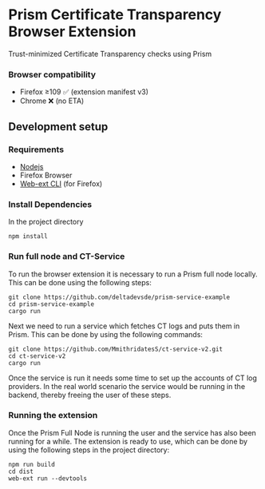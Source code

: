# Prism Certificate Transparency Browser Extension

Trust-minimized Certificate Transparency checks using Prism

### Browser compatibility
- Firefox ≥109 ✅ (extension manifest v3)
- Chrome ❌ (no ETA)

## Development setup

### Requirements
- [Nodejs][nodejs]
- Firefox Browser
- [Web-ext CLI][webext] (for Firefox)

### Install Dependencies
In the project directory

    npm install

### Run full node and CT-Service

To run the browser extension it is necessary to run a Prism full node locally. This can be done using the following steps:

    git clone https://github.com/deltadevsde/prism-service-example
    cd prism-service-example
    cargo run

Next we need to run a service which fetches CT logs and puts them in Prism. This can be done by using the following commands:

    git clone https://github.com/MmithridatesS/ct-service-v2.git
    cd ct-service-v2
    cargo run

Once the service is run it needs some time to set up the accounts of CT log providers. In the real world scenario the service 
would be running in the backend, thereby freeing the user of these steps. 
    

### Running the extension
Once the Prism Full Node is running the user and the service has also been running for a while. The extension is ready to use,
which can be done by using the following steps in the project directory:

    npm run build
    cd dist
    web-ext run --devtools

[nodejs]: https://nodejs.org/
[webext]: https://github.com/mozilla/web-ext/
[getsecurityinfo]: https://developer.mozilla.org/en-US/docs/Mozilla/Add-ons/WebExtensions/API/webRequest/getSecurityInfo
